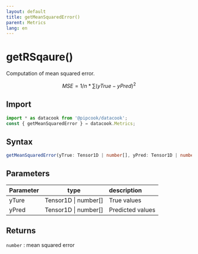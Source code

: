 ```yaml
---
layout: default
title: getMeanSquaredError()
parent: Metrics
lang: en
---
```


# getRSqaure()

Computation of mean squared error.

$$
MSE = 1 / n * \sum (yTrue - yPred)^2
$$


## Import

```typescript
import * as datacook from '@pipcook/datacook';
const { getMeanSquaredError } = datacook.Metrics;
```

## Syntax

```typescript
getMeanSquaredError(yTrue: Tensor1D | number[], yPred: Tensor1D | number[]): number
```


## Parameters

| Parameter |        type        | description                                                         |
| :-------- | :-----------------: | :------------------------------------------------------------------ |
| yTure    | Tensor1D \| number[]| True values |
| yPred    | Tensor1D \| number[]| Predicted values |

## Returns

`number` : mean squared error
